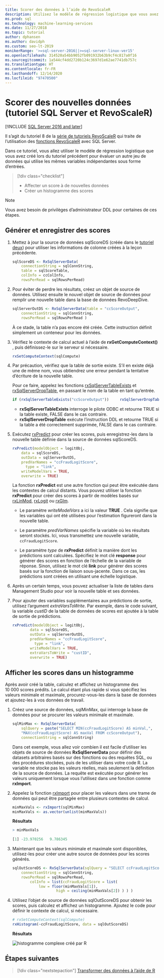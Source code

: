 ```yaml
---
title: Scorer des données à l’aide de RevoScaleR
description: Utilisez le modèle de régression logistique que vous avez créé lors du tutoriel précédent pour évaluer un autre jeu de données qui utilise les mêmes variables indépendantes sous forme d’entrées.
ms.prod: sql
ms.technology: machine-learning-services
ms.date: 11/27/2018
ms.topic: tutorial
author: dphansen
ms.author: davidph
ms.custom: seo-lt-2019
monikerRange: '>=sql-server-2016||>=sql-server-linux-ver15'
ms.openlocfilehash: 314520a54bb9052fb091932b63b9cf4c817a0f16
ms.sourcegitcommit: 1a544cf4dd2720b124c3697d1e62ae7741db757c
ms.translationtype: HT
ms.contentlocale: fr-FR
ms.lasthandoff: 12/14/2020
ms.locfileid: "97470500"
---
```

# <a name="score-new-data-sql-server-and-revoscaler-tutorial"></a>Scorer des nouvelles données (tutoriel SQL Server et RevoScaleR)
[!INCLUDE [SQL Server 2016 and later](../../includes/applies-to-version/sqlserver2016.md)]

Il s’agit du tutoriel 8 de la [série de tutoriels RevoScaleR](deepdive-data-science-deep-dive-using-the-revoscaler-packages.md) qui traite de l’utilisation des [fonctions RevoScaleR](/machine-learning-server/r-reference/revoscaler/revoscaler) avec SQL Server.

Dans ce tutoriel, vous allez utiliser le modèle de régression logistique que vous avez créé lors du tutoriel précédent pour évaluer un autre jeu de données qui utilise les mêmes variables indépendantes sous forme d’entrées.

> [!div class="checklist"]
> * Affecter un score à de nouvelles données
> * Créer un histogramme des scores

> [!NOTE]
> Vous avez besoin de privilèges d’administrateur DDL pour certaines de ces étapes.

## <a name="generate-and-save-scores"></a>Générer et enregistrer des scores
  
1. Mettez à jour la source de données sqlScoreDS (créée dans le [tutoriel deux](deepdive-create-sql-server-data-objects-using-rxsqlserverdata.md)) pour utiliser les informations de colonne créées à la leçon précédente.
  
    ```R
    sqlScoreDS <- RxSqlServerData(
        connectionString = sqlConnString,
        table = sqlScoreTable,
        colInfo = ccColInfo,
        rowsPerRead = sqlRowsPerRead)
    ```
  
2. Pour éviter de perdre les résultats, créez un objet de source de données. Utilisez ensuite le nouvel objet de source de données pour remplir une nouvelle table dans la base de données RevoDeepDive.
  
    ```R
    sqlServerOutDS <- RxSqlServerData(table = "ccScoreOutput",
        connectionString = sqlConnString,
        rowsPerRead = sqlRowsPerRead )
    ```
    À ce stade, la table n’a pas encore été créée. Cette instruction définit simplement un conteneur pour les données.
     
3. Vérifiez le contexte de calcul actuel à l’aide de **rxGetComputeContext()** , puis définissez-le sur le serveur si nécessaire.
  
    ```R
    rxSetComputeContext(sqlCompute)
    ```
  
4. Par précaution, vérifiez que la table de sortie existe. S’il en existe déjà une de même nom, vous obtiendrez une erreur pendant la tentative d’écriture de la nouvelle table.
  
    Pour ce faire, appelez les fonctions [rxSqlServerTableExists](/machine-learning-server/r-reference/revoscaler/rxsqlserverdroptable) et [rxSqlServerDropTable](/machine-learning-server/r-reference/revoscaler/rxsqlserverdroptable), en passant le nom de la table en tant qu’entrée.
  
    ```R
    if (rxSqlServerTableExists("ccScoreOutput"))     rxSqlServerDropTable("ccScoreOutput")
    ```
  
    + **rxSqlServerTableExists** interroge le pilote ODBC et retourne TRUE si la table existe, FALSE dans le cas contraire.
    + **rxSqlServerDropTable** exécute l’instruction DDL et retourne TRUE si la table a été correctement supprimée, FALSE dans le cas contraire.

5. Exécutez [rxPredict](/machine-learning-server/r-reference/revoscaler/rxpredict) pour créer les scores, puis enregistrez-les dans la nouvelle table définie dans la source de données sqlScoreDS.
  
    ```R
    rxPredict(modelObject = logitObj,
        data = sqlScoreDS,
        outData = sqlServerOutDS,
        predVarNames = "ccFraudLogitScore",
          type = "link",
        writeModelVars = TRUE,
        overwrite = TRUE)
    ```
  
    La fonction **rxPredict** est une autre fonction qui peut être exécutée dans les contextes de calcul distants. Vous pouvez utiliser la fonction **rxPredict** pour créer des scores à partir de modèles basés sur [rxLinMod](/machine-learning-server/r-reference/revoscaler/rxlinmod), [rxLogit](/machine-learning-server/r-reference/revoscaler/rxlogit) ou [rxGlm](/machine-learning-server/r-reference/revoscaler/rxglm).
  
    - Le paramètre *writeModelVars* a ici la valeur **TRUE** . Cela signifie que les variables qui ont été utilisées pour l’estimation figureront dans la nouvelle table.
  
    - Le paramètre *predVarNames* spécifie la variable où les résultats seront stockés. Ici, vous transmettez une nouvelle variable, `ccFraudLogitScore`.
  
    - Le paramètre *type* de **rxPredict** définit la manière dont les prédictions sont calculées. Spécifiez le mot clé **response** pour générer des scores en fonction de l’échelle de la variable de réponse. Sinon, utilisez le mot clé **link** pour générer des scores basés sur la fonction de liaison sous-jacente. Dans ce cas, les prédictions sont créées en utilisant une échelle logistique.

6. Après un certain temps, vous pouvez actualiser la liste de tables dans Management Studio pour voir la nouvelle table et ses données.

7. Pour ajouter des variables supplémentaires aux prédictions de sortie, utilisez l’argument *extraVarsToWrite*.  Par exemple, dans le code suivant, la variable *custID* de la table de données de scores est ajoutée à la table de sortie de prédictions.
  
    ```R
    rxPredict(modelObject = logitObj,
            data = sqlScoreDS,
            outData = sqlServerOutDS,
            predVarNames = "ccFraudLogitScore",
              type = "link",
            writeModelVars = TRUE,
            extraVarsToWrite = "custID",
            overwrite = TRUE)
    ```

## <a name="display-scores-in-a-histogram"></a>Afficher les scores dans un histogramme

Après avoir créé la table, calculez et affichez un histogramme des 10 000 scores prédits. Le calcul étant plus rapide si vous spécifiez les valeurs minimale et maximale, procurez-vous-les dans la base de données et ajoutez-les à vos données de travail.

1. Créez une source de données, sqlMinMax, qui interroge la base de données pour se procurer les valeurs minimale et maximale.
  
    ```R
    sqlMinMax <- RxSqlServerData(
        sqlQuery = paste("SELECT MIN(ccFraudLogitScore) AS minVal,",
        "MAX(ccFraudLogitScore) AS maxVal FROM ccScoreOutput"),
        connectionString = sqlConnString)
    ```

     Dans cet exemple, vous allez voir combien il est facile d’utiliser les objets de source de données **RxSqlServerData** pour définir des datasets arbitraires basés sur des fonctions ou des requêtes SQL, ou des procédures stockées, puis de les utiliser dans votre code R. La variable ne stocke pas les valeurs réelles, mais seulement la définition de la source de données. La requête est exécutée pour générer les valeurs uniquement lorsque vous l’utilisez dans une fonction comme **rxImport**.
      
2. Appelez la fonction [rxImport](/machine-learning-server/r-reference/revoscaler/rximport) pour placer les valeurs dans une trame de données qui peut être partagée entre plusieurs contextes de calcul.
  
    ```R
    minMaxVals <- rxImport(sqlMinMax)
    minMaxVals <- as.vector(unlist(minMaxVals))
    ```

    **Résultats**
     
    ```R
    > minMaxVals
     
    [1] -23.970256   9.786345
    ```

3. Maintenant que les valeurs minimale et maximale sont disponibles, utilisez-les pour créer une autre source de données pour les scores générés.
  
    ```R
    sqlOutScoreDS <- RxSqlServerData(sqlQuery = "SELECT ccFraudLogitScore FROM ccScoreOutput",
        connectionString = sqlConnString,
        rowsPerRead = sqlRowsPerRead,
            colInfo = list(ccFraudLogitScore = list(
                low = floor(minMaxVals[1]),
                        high = ceiling(minMaxVals[2]) ) ) )
    ```

4. Utilisez l’objet de source de données sqlOutScoreDS pour obtenir les scores, puis calculez et affichez un histogramme. Ajoutez le code pour définir le contexte de calcul, si nécessaire.
  
    ```R
    # rxSetComputeContext(sqlCompute)
    rxHistogram(~ccFraudLogitScore, data = sqlOutScoreDS)
    ```
  
    **Résultats**
  
    ![histogramme complexe créé par R](media/rsql-sue-complex-histogram.png "histogramme complexe créé par R")
  
## <a name="next-steps"></a>Étapes suivantes

> [!div class="nextstepaction"]
> [Transformer des données à l’aide de R](../../machine-learning/tutorials/deepdive-transform-data-using-r.md)